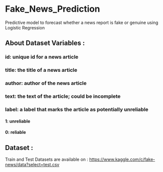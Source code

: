 # Fake_News_Prediction
Predictive model to forecast whether a news report is fake or genuine using Logistic Regression 

## About Dataset Variables :

### id: unique id for a news article
### title: the title of a news article
### author: author of the news article
### text: the text of the article; could be incomplete
### label: a label that marks the article as potentially unreliable

#### 1: unreliable
#### 0: reliable

## Dataset : 
Train and Test Datasets are available on : https://www.kaggle.com/c/fake-news/data?select=test.csv
